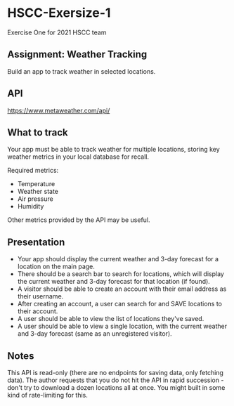 # HSCC-Exersize-1
Exercise One for 2021 HSCC team

## Assignment: Weather Tracking

Build an app to track weather in selected locations.

## API
https://www.metaweather.com/api/

## What to track

Your app must be able to track weather for multiple locations, storing key weather metrics in your local database for recall.

Required metrics:
- Temperature
- Weather state
- Air pressure
- Humidity

Other metrics provided by the API may be useful.

## Presentation

- Your app should display the current weather and 3-day forecast for a location on the main page.
- There should be a search bar to search for locations, which will display the current weather and 3-day forecast for that location (if found).
- A visitor should be able to create an account with their email address as their username.
- After creating an account, a user can search for and SAVE locations to their account.
- A user should be able to view the list of locations they've saved.
- A user should be able to view a single location, with the current weather and 3-day forecast (same as an unregistered visitor).

## Notes

This API is read-only (there are no endpoints for saving data, only fetching data). The author requests that you do not hit the API in rapid succession - don't try to download a dozen locations all at once. You might built in some kind of rate-limiting for this.
